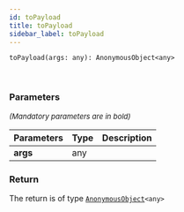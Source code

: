 ```yaml
---
id: toPayload
title: toPayload
sidebar_label: toPayload
---
```


```tsx
toPayload(args: any): AnonymousObject<any>
```
<br/>



### Parameters

<font size="2"><i>(Mandatory parameters are in bold)</i></font>

| Parameters | Type | Description |
| --------- | ---- | ----------- |
| **args** | any |  |


### Return



The return is of type <code>[AnonymousObject](/framework-api/interfaces/AnonymousObject.md)<any\></code>